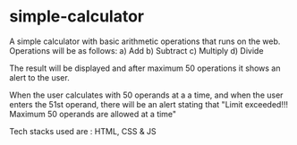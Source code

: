 # simple-calculator


A simple calculator with basic arithmetic operations that runs on the web. Operations will be as follows:
a) Add
b) Subtract
c) Multiply
d) Divide

The result will be displayed and after maximum 50 operations it shows an alert to the user.

When the user calculates with 50 operands at a a time, and when the user enters the 51st operand, there will be an alert stating that "Limit exceeded!!! Maximum 50 operands are allowed at a time"


Tech stacks used are : HTML, CSS & JS 
